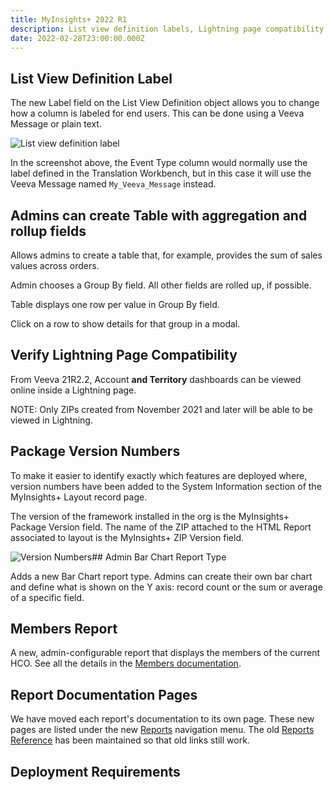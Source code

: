 ```yaml
---
title: MyInsights+ 2022 R1
description: List view definition labels, Lightning page compatibility and more
date: 2022-02-28T23:00:00.000Z
---
```

## List View Definition Label

The new Label field on the List View Definition object allows you to change how a column is labeled for end users. This can be done using a Veeva Message or plain text.

![List view definition label](/static/img/update-1.png "List view definition label screenshot")

In the screenshot above, the Event Type column would normally use the label defined in the Translation Workbench, but in this case it will use the Veeva Message named `My_Veeva_Message` instead.



## Admins can create Table with aggregation and rollup fields

Allows admins to create a table that, for example, provides the sum of sales values across orders.

Admin chooses a Group By field. All other fields are rolled up, if possible.

Table displays one row per value in Group By field.

Click on a row to show details for that group in a modal.

## Verify Lightning Page Compatibility

From Veeva 21R2.2,  Account **and Territory** dashboards can be viewed online inside a Lightning page.

NOTE: Only ZIPs created from November 2021 and later will be able to be viewed in Lightning.

## Package Version Numbers

To make it easier to identify exactly which features are deployed where, version numbers have been added to the System Information section of the MyInsights+ Layout record page.

The version of the framework installed in the org is the MyInsights+ Package Version field. The name of the ZIP attached to the HTML Report associated to layout is the MyInsights+ ZIP Version field.

![Version Numbers](/static/img/release-2021R4-version-numbers.png "Version Numbers")## Admin Bar Chart Report Type

Adds a new Bar Chart report type. Admins can create their own bar chart and define what is shown on the Y axis: record count or the sum or average of a specific field.

## Members Report

A new, admin-configurable report that displays the members of the current HCO. See all the details in the [Members documentation](/reports/members).

## Report Documentation Pages

We have moved each report's documentation to its own page. These new pages are listed under the new [Reports](/reports) navigation menu. The old [Reports Reference](/references/reports) has been maintained so that old links still work.

## Deployment Requirements

<feature-badges package zip></feature-badges>

